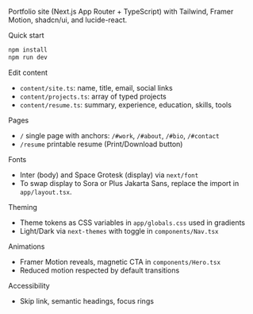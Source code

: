 Portfolio site (Next.js App Router + TypeScript) with Tailwind, Framer Motion, shadcn/ui, and lucide-react.

Quick start
```bash
npm install
npm run dev
```

Edit content
- `content/site.ts`: name, title, email, social links
- `content/projects.ts`: array of typed projects
- `content/resume.ts`: summary, experience, education, skills, tools

Pages
- `/` single page with anchors: `/#work`, `/#about`, `/#bio`, `/#contact`
- `/resume` printable resume (Print/Download button)

Fonts
- Inter (body) and Space Grotesk (display) via `next/font`
- To swap display to Sora or Plus Jakarta Sans, replace the import in `app/layout.tsx`.

Theming
- Theme tokens as CSS variables in `app/globals.css` used in gradients
- Light/Dark via `next-themes` with toggle in `components/Nav.tsx`

Animations
- Framer Motion reveals, magnetic CTA in `components/Hero.tsx`
- Reduced motion respected by default transitions

Accessibility
- Skip link, semantic headings, focus rings
